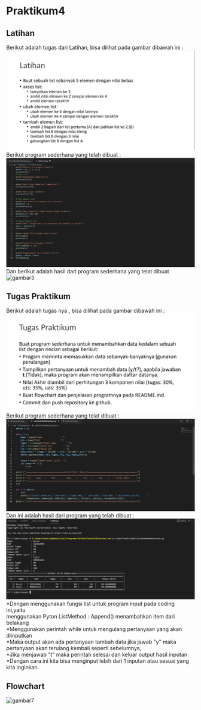 # Praktikum4

## Latihan
Berikut adalah tugas dari Latihan, bisa dilihat pada gambar dibawah ini :
![gambar1](Screenshot/ss1.png)
Berikut program sederhana yang telah dibuat :
![gambar2](Screenshot/ss2.png)
Dan berikut adalah hasil dari program sederhana yang telat dibuat
![gambar3](Screenshotss3./ss3.png)

 ## Tugas Praktikum
 Berikut adalah tugas nya , bisa dilihat pada gambar dibawah ini :
 ![gambar4](Screenshot/ss4.png)
 Berikut program sederhana yang telat dibuat :
 ![gambar5](Screenshot/ss5.png)
 Dan ini adalah hasil dari program yang telah dibuat :
 ![gambar6](Screenshot/ss6.png)
 *Dengan menggunakan fungsi list untuk program input pada coding ini,yaitu  <br />
 menggunakan Pyton ListMethod : Append() menambahkan item dari belakang  <br />
*Menggunakan perintah while untuk mengulang pertanyaan yang akan diinputkan  <br />
*Maka output akan ada pertanyaan tambah data jika jawab "y" maka pertanyaan akan terulang kembali seperti sebelumnya,  <br />
*Jika menjawab "t" maka perintah selesai dan keluar output hasil inputan  <br />
*Dengan cara ini kita bisa menginput lebih dari 1 inputan atau sesuai yang kita inginkan.  <br />
 ## Flowchart
 ![gambar7](Screenshot/) 

